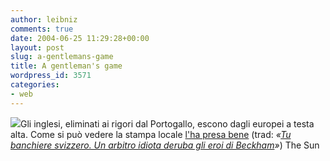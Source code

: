 ```yaml
---
author: leibniz
comments: true
date: 2004-06-25 11:29:28+00:00
layout: post
slug: a-gentlemans-game
title: A gentleman's game
wordpress_id: 3571
categories:
- web
---
```


![](http://images.thesun.co.uk/picture/0,,2004290836,00.jpg)Gli inglesi, eliminati ai rigori dal Portogallo, escono dagli europei a testa alta. Come si può vedere la stampa locale [l'ha presa bene](http://www.thesun.co.uk/article/0,,2-2004291561,00.html) (trad: _«_[_Tu banchiere svizzero. Un arbitro idiota deruba gli eroi di Beckham_](http://images.thesun.co.uk/picture/0,,2004290836,00.jpg)_»_)
The Sun

